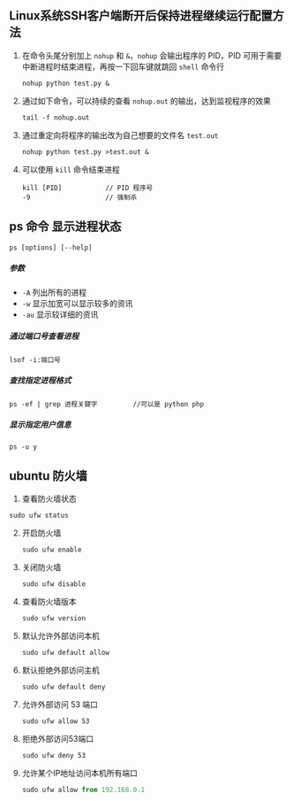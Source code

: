 ## Linux系统SSH客户端断开后保持进程继续运行配置方法

1. 在命令头尾分别加上 `nohup` 和 `&`，`nohup` 会输出程序的 PID，PID 可用于需要中断进程时结束进程，再按一下回车键就跳回 `shell` 命令行

   ```
   nohup python test.py &
   ```

2. 通过如下命令，可以持续的查看 `nohup.out` 的输出，达到监视程序的效果

   ```
   tail -f nohup.out
   ```

3. 通过重定向将程序的输出改为自己想要的文件名 `test.out`

   ```
   nohup python test.py >test.out &
   ```

4. 可以使用 `kill` 命令结束进程

   ```
   kill [PID]			// PID 程序号
   -9					// 强制杀
   ```



## ps 命令 显示进程状态

```
ps [options] [--help]
```

##### 参数

- `-A` 列出所有的进程
- `-w` 显示加宽可以显示较多的资讯
- `-au` 显示较详细的资讯

##### 通过端口号查看进程

```
lsof -i:端口号
```

##### 查找指定进程格式

```
ps -ef | grep 进程关键字			//可以是 python php 
```

##### 显示指定用户信息

```
ps -u y
```





## ubuntu 防火墙

1.  查看防火墙状态

   ```
   sudo ufw status
   ```

2. 开启防火墙

   ```
   sudo ufw enable
   ```

3. 关闭防火墙

   ```
   sudo ufw disable
   ```

4. 查看防火墙版本

   ```
   sudo ufw version
   ```

5. 默认允许外部访问本机

   ```
   sudo ufw default allow
   ```

6. 默认拒绝外部访问主机

   ```
   sudo ufw default deny
   ```

7. 允许外部访问 53 端口

   ```
   sudo ufw allow 53
   ```

8. 拒绝外部访问53端口

   ```
   sudo ufw deny 53
   ```

9. 允许某个IP地址访问本机所有端口

   ```javascript
   sudo ufw allow from 192.168.0.1
   ```



























